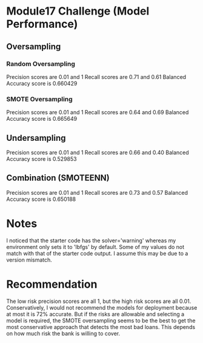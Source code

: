 # Module17 Challenge (Model Performance)
## Oversampling
### Random Oversampling
Precision scores are 0.01 and 1
Recall scores are 0.71 and 0.61
Balanced Accuracy score is 0.660429

### SMOTE Oversampling
Precision scores are 0.01 and 1
Recall scores are 0.64 and 0.69
Balanced Accuracy score is 0.665649

## Undersampling
Precision scores are 0.01 and 1
Recall scores are 0.66 and 0.40
Balanced Accuracy score is 0.529853

## Combination (SMOTEENN)
Precision scores are 0.01 and 1
Recall scores are 0.73 and 0.57
Balanced Accuracy score is 0.650188

# Notes
I noticed that the starter code has the solver='warning' whereas my environment only sets it to 'lbfgs' by default. Some of my values do not match with that of the starter code output. I assume this may be due to a version mismatch.  

# Recommendation
The low risk precision scores are all 1, but the high risk scores are all 0.01. Conservatively, I would not recommend the models for deployment because at most it is 72% accurate. But if the risks are allowable and selecting a model is required, the SMOTE oversampling seems to be the best to get the most conservative approach that detects the most bad loans. This depends on how much risk the bank is willing to cover.
